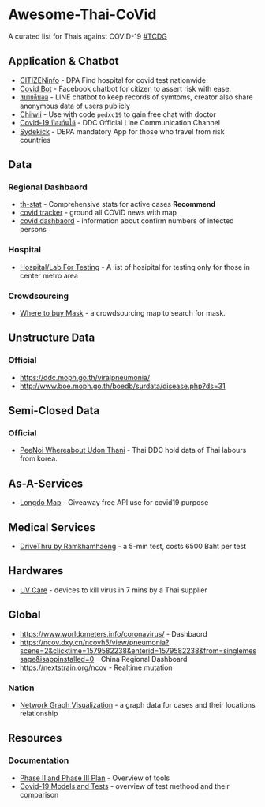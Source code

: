 # Awesome-Thai-CoVid
A curated list for Thais against COVID-19 [#TCDG](https://www.facebook.com/groups/192150165377624)

## Application & Chatbot
 - [CITIZENinfo](https://www.dga.or.th/th/profile/2133/) - DPA Find hospital for covid test nationwide
 - [Covid Bot](https://m.me/covid19bot) - Facebook chatbot for citizen to assert risk with ease.
 - [สบายดีบอต](http://line.me/R/ti/p/@sabaideebot) - LINE chatbot to keep records of symtoms, creator also share anonymous data of users publicly 
 - [Chiiwii](https://www.chiiwiidoctor.com/) - Use with code `pedxc19` to gain free chat with doctor
 - [Covid-19 ป้องกันได้](	
https://line.me/R/ti/p/%40797zdgoh) - DDC Official Line Communication Channel
 - [Sydekick](https://www.facebook.com/depathai/posts/2773242432754321) - DEPA mandatory App for those who travel from risk countries
 

## Data
### Regional Dashbaord
 - [th-stat](http://th-stat.com/) - Comprehensive stats for active cases **Recommend**
 - [covid tracker](https://covidtracker.5lab.co/) - ground all COVID news with map
 - [covid dashbaord](https://covid19.workpointnews.com/) -  information about confirm numbers of infected persons

### Hospital
 - [Hospital/Lab For Testing](https://map.nostramap.com/NostraMap/?layer/covid_19) - A list of hosipital for testing only for those in center metro area
 
### Crowdsourcing
 - [Where to buy Mask](https://futureforwardparty.org/%E0%B8%9E%E0%B8%B4%E0%B8%81%E0%B8%B1%E0%B8%94%E0%B8%AB%E0%B8%B2%E0%B8%8B%E0%B8%B7%E0%B9%89%E0%B8%AD%E0%B8%AB%E0%B8%99%E0%B9%89%E0%B8%B2%E0%B8%81%E0%B8%B2%E0%B8%81) - a crowdsourcing map to search for mask. 


## Unstructure Data
### Official
 - <https://ddc.moph.go.th/viralpneumonia/> 
 - <http://www.boe.moph.go.th/boedb/surdata/disease.php?ds=31>
 
## Semi-Closed Data
### Official 
 - [PeeNoi Whereabout Udon Thani](https://www.facebook.com/insideudon/posts/2676364612490379) - Thai DDC hold data of Thai labours from korea.

## As-A-Services
 - [Longdo Map](https://www.facebook.com/longdocom/posts/10157469328938052) - Giveaway free API use for covid19 purpose

## Medical Services
 - [DriveThru by Ramkhamhaeng](https://www.ram-hosp.co.th/news_detail/499) - a 5-min test, costs 6500 Baht per test
 
## Hardwares
 - [UV Care](https://www.bangkokbiznews.com/pr/detail/51946) - devices to kill virus in 7 mins by a Thai supplier

## Global
 - <https://www.worldometers.info/coronavirus/> - Dashbaord
 - <https://ncov.dxy.cn/ncovh5/view/pneumonia?scene=2&clicktime=1579582238&enterid=1579582238&from=singlemessage&isappinstalled=0> - China Regional Dashboard
 - <https://nextstrain.org/ncov> - Realtime mutation
 
### Nation
 - [Network Graph Visualization](https://co.vid19.sg/cases?fbclid=IwAR1xuNgJJ1XqLAp-8MdHODE-mydUFrMq3mD8QVPitdUJlALJwoSqiISO518) - a graph data for cases and their locations relationship

## Resources
### Documentation
 - [Phase II and Phase III Plan](https://drive.google.com/file/d/1FfaJACEDZXdO9yCSQa4qqKoE-I2Yuvbg/view?fbclid=IwAR09us3yzZM0og9_fWnsiTwFkHnqjIHgSZJO_LaJQ1VmKkxwqLlu8ky7cYI) - Overview of tools
 - [Covid-19 Models and Tests](https://docs.google.com/presentation/d/11wHl_j0zenQj8lI4mGFcM15C0VmE8xrFnvhZKaAe10M/mobilepresent?slide=id.g813ffb90bc_7_4&fbclid=IwAR21MNfVZnaG6woOAuGdzJGxgSFZUoQQbNipqoRtIZmqAiz-VAzJuaJi59s) - overview of test methood and their comparison
